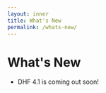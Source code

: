 ```yaml
---
layout: inner
title: What's New
permalink: /whats-new/
---
```


# What's New

- DHF 4.1 is coming out soon!

